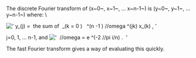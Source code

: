 The discrete Fourier transform of (x~0~, x~1~, ... x~n-1~) is (y~0~,
y~1~, ... y~n-1~) where: \\

![' y\_(j) =  the sum of  \_(k = 0 )   \^(n -1 ) //omega \^(jk) x\_(k) , '](../dictionary/equation_images/385.1..png)

j=0, 1, ... n-1, and
!['  //omega = e \^(-2 //pi i/n) .  '](../dictionary/equation_images/385.2..png)

The fast Fourier transform gives a way of evaluating this quickly.
